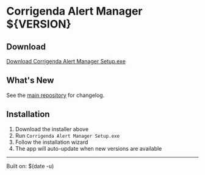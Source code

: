 # Corrigenda Alert Manager ${VERSION}

## Download

[Download Corrigenda Alert Manager Setup.exe](./Corrigenda%20Alert%20Manager%20Setup.exe)

## What's New

See the [main repository](https://github.com/corrigenda-admin/AlertSystem) for changelog.

## Installation

1. Download the installer above
2. Run `Corrigenda Alert Manager Setup.exe`
3. Follow the installation wizard
4. The app will auto-update when new versions are available

---
Built on: $(date -u)
